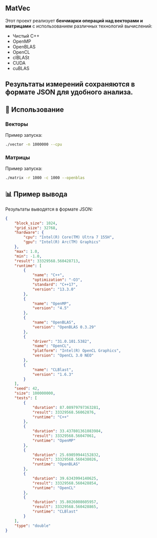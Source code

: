 
## MatVec

Этот проект реализует **бенчмарки операций над векторами и матрицами** с использованием различных технологий вычислений:

* Чистый C++
* OpenMP
* OpenBLAS
* OpenCL
* clBLASt
* CUDA
* cuBLAS

Результаты измерений сохраняются в формате **JSON** для удобного анализа.
---

## 🚀 Использование

### Векторы

Пример запуска:

```bash
./vector -n 1000000 --cpu
```
### Матрицы

Пример запуска:

```bash
./matrix -r 1000 -c 1000 --openblas
```

## 📊 Пример вывода

Результаты выводятся в формате JSON:

```json
{
    "block_size": 1024,
    "grid_size": 32768,
    "hardware": {
        "cpu": "Intel(R) Core(TM) Ultra 7 155H",
        "gpu": "Intel(R) Arc(TM) Graphics"
    },
    "max": 1.0,
    "min": -1.0,
    "result": 33329568.560428713,
    "runtime": [
        {
            "name": "C++",
            "optimization": "-O3",
            "standard": "C++17",
            "version": "13.3.0"
        },
        {
            "name": "OpenMP",
            "version": "4.5"
        },
        {
            "name": "OpenBLAS",
            "version": "OpenBLAS 0.3.29"
        },
        {
            "driver": "31.0.101.5382",
            "name": "OpenCL",
            "platform": "Intel(R) OpenCL Graphics",
            "version": "OpenCL 3.0 NEO"
        },
        {
            "name": "CLBlast",
            "version": "1.6.3"
        }
    ],
    "seed": 42,
    "size": 100000000,
    "tests": [
        {
            "duration": 87.08979797363281,
            "result": 33329568.56062876,
            "runtime": "C++"
        },
        {
            "duration": 33.437801361083984,
            "result": 33329568.56047061,
            "runtime": "OpenMP"
        },
        {
            "duration": 25.69059944152832,
            "result": 33329568.560438026,
            "runtime": "OpenBLAS"
        },
        {
            "duration": 39.6343994140625,
            "result": 33329568.560428854,
            "runtime": "OpenCL"
        },
        {
            "duration": 35.8026008605957,
            "result": 33329568.560428865,
            "runtime": "CLBlast"
        }
    ],
    "type": "double"
}
```
